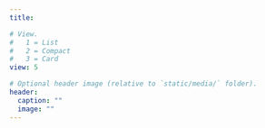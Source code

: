 ```yaml
---
title: 

# View.
#   1 = List
#   2 = Compact
#   3 = Card
view: 5

# Optional header image (relative to `static/media/` folder).
header:
  caption: ""
  image: ""
---
```

